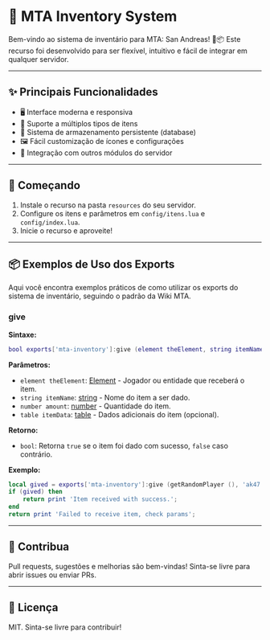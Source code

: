 # 🧰 MTA Inventory System

Bem-vindo ao sistema de inventário para MTA: San Andreas! 🚗📦
Este recurso foi desenvolvido para ser flexível, intuitivo e fácil de integrar em qualquer servidor.

---

## ✨ Principais Funcionalidades

- 🖥️ Interface moderna e responsiva
- 🎒 Suporte a múltiplos tipos de itens
- 💾 Sistema de armazenamento persistente (database)
- 🖼️ Fácil customização de ícones e configurações
- 🔗 Integração com outros módulos do servidor

---

## 🚀 Começando

1. Instale o recurso na pasta `resources` do seu servidor.
2. Configure os itens e parâmetros em `config/itens.lua` e `config/index.lua`.
3. Inicie o recurso e aproveite!

---

## 📦 Exemplos de Uso dos Exports

Aqui você encontra exemplos práticos de como utilizar os exports do sistema de inventário, seguindo o padrão da Wiki MTA.

### give



**Sintaxe:**

```lua
bool exports['mta-inventory']:give (element theElement, string itemName, number amount, table itemData)
```

**Parâmetros:**

- `element theElement`: [Element](https://wiki.multitheftauto.com/wiki/Element) - Jogador ou entidade que receberá o item.
- `string itemName`: [string](https://www.lua.org/manual/5.1/manual.html#2.1) - Nome do item a ser dado.
- `number amount`: [number](https://www.lua.org/manual/5.1/manual.html#2.1) - Quantidade do item.
- `table itemData`: [table](https://www.lua.org/manual/5.1/manual.html#2.1) - Dados adicionais do item (opcional).

**Retorno:**

- `bool`: Retorna `true` se o item foi dado com sucesso, `false` caso contrário.

**Exemplo:**

```lua
local gived = exports['mta-inventory']:give (getRandomPlayer (), 'ak47', 1, { blocked = true });
if (gived) then
	return print 'Item received with success.';
end
return print 'Failed to receive item, check params';
```

---

## 🤝 Contribua

Pull requests, sugestões e melhorias são bem-vindas! Sinta-se livre para abrir issues ou enviar PRs.

---

## 📄 Licença

MIT. Sinta-se livre para contribuir!